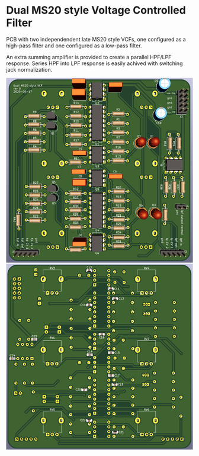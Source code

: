 # Dual MS20 style Voltage Controlled Filter

PCB with two independendent late MS20 style VCFs, one configured as a high-pass filter and one configured as a low-pass filter.

An extra summing amplifier is provided to create a parallel HPF/LPF response. Series HPF into LPF response is easily achived with switching jack normalization.

![](pics/pcb_rear.png) ![](pics/pcb_front.png)
